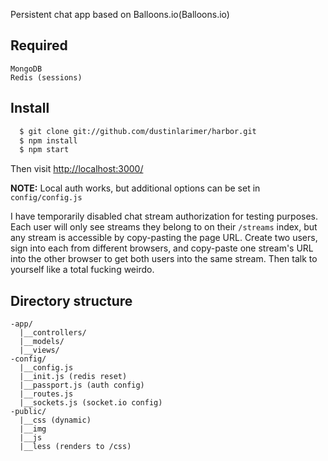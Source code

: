 Persistent chat app based on Balloons.io(Balloons.io)

## Required
```
MongoDB
Redis (sessions)
```

## Install
```sh
  $ git clone git://github.com/dustinlarimer/harbor.git
  $ npm install
  $ npm start
```

Then visit [http://localhost:3000/](http://localhost:3000/)

**NOTE:** Local auth works, but additional options can be set in `config/config.js`

I have temporarily disabled chat stream authorization for testing purposes.  Each user will only see streams they belong to on their `/streams` index, but any stream is accessible by copy-pasting the page URL.  Create two users, sign into each from different browsers, and copy-paste one stream's URL into the other browser to get both users into the same stream.  Then talk to yourself like a total fucking weirdo.

## Directory structure
```
-app/
  |__controllers/
  |__models/
  |__views/
-config/
  |__config.js
  |__init.js (redis reset)
  |__passport.js (auth config)
  |__routes.js
  |__sockets.js (socket.io config)
-public/
  |__css (dynamic)
  |__img
  |__js
  |__less (renders to /css)
```
